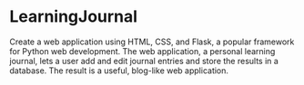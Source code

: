 # LearningJournal
 
Create a web application using HTML, CSS, and Flask, a popular framework for Python web development. The web application, a personal learning journal, lets a user add and edit journal entries and store the results in a database. The result is a useful, blog-like web application.
